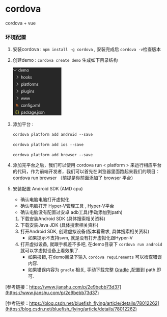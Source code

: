 # cordova
 cordova + vue

 ### 环境配置

1. 安装cordova :  `npm install -g cordova` , 安装完成后 `cordova -v`检查版本
2. 创建demo : `cordova create demo` 生成如下目录结构

    ![](images/create.png)
3. 添加平台 : 
    ``` 
    cordova platform add android --save

    cordova platform add ios --save

    cordova platform add browser --save
    ```
4. 添加完平台之后，我们可以使用 cordova run < platform > 来运行相应平台的代码，作为前端开发者，我们可以首先在浏览器里面跑起来我们的项目：cordova run browser （前提是你前面添加了 browser 平台）

5. 安装配置 Android SDK (AMD cpu)
    * 确认电脑电脑打开虚拟化
    * 确认电脑打开 Hyper-V管理工具 , Hyper-V平台
    * 确认电脑没有配置过安卓 adb工具(手动添加到path)
    1. 下载安装Android SDK (具体搜索相关资料)
    2. 下载安装Java JDK (具体搜索相关资料)
    3. 打开Android SDK, 创建虚拟设备(版本看需求, 具体搜索相关资料)
        * 如果提示不支持svm, 就是没有打开虚拟化跟Hyper-V
    4. 打开虚拟设备, 就跟手机差不多吧, 在demo目录下 `cordova run android` 就可以字虚拟设备上看效果了.
        * 如果报错, 在demo目录下输入 `cordova requirements` 可以检查错误内容.
        * 如果错误内容为 `gradle` 相关, 手动下载完整 [Gradle](https://gradle.org/releases) ,配置到 path 即可.

[参考链接：https://www.jianshu.com/p/2e9bebb73d37](https://www.jianshu.com/p/2e9bebb73d37)

[参考链接：https://blog.csdn.net/bluefish_flying/article/details/78012262](https://blog.csdn.net/bluefish_flying/article/details/78012262)
